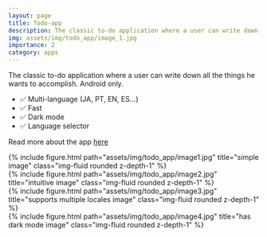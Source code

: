 ```yaml
---
layout: page
title: Todo-app
description: The classic to-do application where a user can write down all the things he wants to accomplish. Android only.
img: assets/img/todo_app/image_1.jpg
importance: 2
category: apps
---
```


The classic to-do application where a user can write down all the things he wants to accomplish. Android only.

<ul>
    <li>✅ Multi-language (JA, PT, EN, ES...)</li>
    <li>✅ Fast</li>
    <li>✅ Dark mode</li>
    <li>✅ Language selector</li>
</ul>

Read more about the app <a href="https://github.com/samuel-s-marques/todo-app#readme">here</a>


<div class="row">
    <div class="col-sm mt-3 mt-md-0">
        {% include figure.html path="assets/img/todo_app/image1.jpg" title="simple image" class="img-fluid rounded z-depth-1" %}
    </div>
    <div class="col-sm mt-3 mt-md-0">
        {% include figure.html path="assets/img/todo_app/image2.jpg" title="intuitive image" class="img-fluid rounded z-depth-1" %}
    </div>
    <div class="col-sm mt-3 mt-md-0">
        {% include figure.html path="assets/img/todo_app/image3.jpg" title="supports multiple locales image" class="img-fluid rounded z-depth-1" %}
    </div>
    <div class="col-sm mt-3 mt-md-0">
        {% include figure.html path="assets/img/todo_app/image4.jpg" title="has dark mode image" class="img-fluid rounded z-depth-1" %}
    </div>
</div>